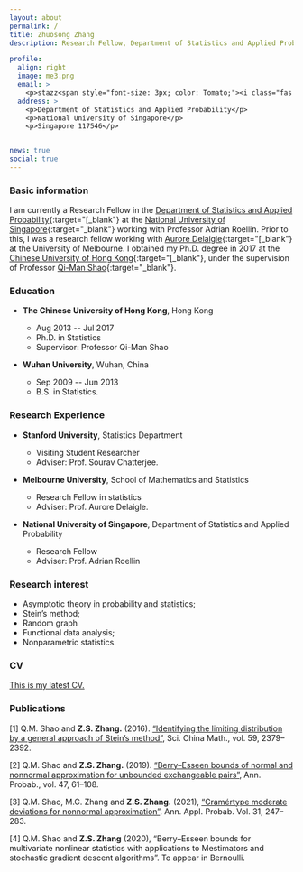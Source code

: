 ```yaml
---
layout: about
permalink: /
title: Zhuosong Zhang
description: Research Fellow, Department of Statistics and Applied Probability, National University of Singapore.

profile:
  align: right
  image: me3.png
  email: >
    <p>stazz<span style="font-size: 3px; color: Tomato;"><i class="fas fa-at"></i></span>nus<span style="font-size: 0.01em; color: Tomato;"><i class="fas fa-dot-circle"></i></span>edu<span style="font-size: 0.01em; color: Tomato;"><i class="fas fa-dot-circle"></i></span>sg</p>
  address: >
    <p>Department of Statistics and Applied Probability</p>
    <p>National University of Singapore</p>
    <p>Singapore 117546</p>


news: true
social: true
---
```


### <i class="fas fa-info-circle"></i> Basic information

I am currently a Research Fellow in the [Department of Statistics and Applied Probability](https://www.stat.nus.edu.sg){:target="[_blank"} at the [National University of Singapore](https://www.nus.edu.sg){:target="\_blank"} working with Professor Adrian Roellin.
Prior to this, I was a research fellow working with [Aurore Delaigle](https://researchers.ms.unimelb.edu.au/~aurored/){:target="[_blank"} at the University of Melbourne. I obtained my Ph.D. degree in 2017 at the [Chinese University of Hong Kong](https://www.cuhk.edu.hk/english/index.html#){:target="[_blank"}, under the supervision of Professor [Qi-Man Shao](http://www.sta.cuhk.edu.hk/qmshao/public_html/index.html){:target="\_blank"}.

### <i class="fas fa-graduation-cap"></i> Education

* **The Chinese University of Hong Kong**, Hong Kong
	- Aug 2013 -- Jul 2017
	- Ph.D. in Statistics
	- Supervisor: Professor Qi-Man Shao

* **Wuhan University**, Wuhan, China
	- Sep 2009 -- Jun 2013
	- B.S. in Statistics.


### <i class="fas fa-microscope"></i> Research Experience
* **Stanford University**, Statistics Department
	- Visiting Student Researcher
	- Adviser: Prof. Sourav Chatterjee.

* **Melbourne University**, School of Mathematics and Statistics
	- Research Fellow in statistics
	- Adviser: Prof. Aurore Delaigle.

* **National University of Singapore**, Department of Statistics and Applied Probability
	- Research Fellow
	- Adviser: Prof. Adrian Roellin

### <span class="fas fa-book-reader"></span> Research interest
* Asymptotic theory in probability and statistics;
* Stein’s method;
* Random graph
* Functional data analysis;
* Nonparametric statistics.

### <i class="fas fa-address-card"></i> CV

[This is my latest CV.](/docs/CV-Zhuosong.pdf)

### Publications

[1] Q.­M. Shao and **Z.­S. Zhang.** (2016). [“Identifying the limiting distribution by a general
approach of Stein’s method”](/docs/SZ16.pdf), Sci. China Math., vol. 59, 2379–2392.

[2] Q.­M. Shao and **Z.­S. Zhang.** (2019). [“Berry–Esseen bounds of normal and non­normal approximation
for unbounded exchangeable pairs”](/docs/SZ19.pdf), Ann. Probab., vol. 47, 61–108.

[3] Q.­M. Shao, M.­C. Zhang and **Z.­S. Zhang.** (2021), [“Cramér­type moderate deviations for
non­normal approximation”](/docs/SZZ21.pdf). Ann. Appl. Probab. Vol. 31, 247–283.

[4] Q.­M. Shao and **Z.­S. Zhang** (2020), “Berry–Esseen bounds for multivariate nonlinear statistics with applications to M­estimators and stochastic gradient descent algorithms”. To appear in Bernoulli.

